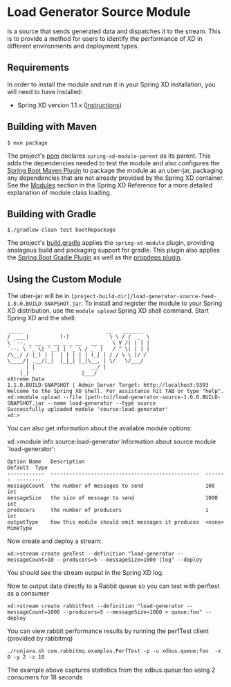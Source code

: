 Load Generator Source Module
=============================

Is a source that sends generated data and dispatches it to the stream.  This is to provide
a method for users to identify the performance of XD in different environments and deployment
types.

## Requirements

In order to install the module and run it in your Spring XD installation, you will need to have installed:

* Spring XD version 1.1.x ([Instructions](http://docs.spring.io/spring-xd/docs/current/reference/html/#getting-started))

## Building with Maven

	$ mvn package

The project's [pom](pom.xml) declares `spring-xd-module-parent` as its parent. This adds the dependencies needed to test the module and also configures the [Spring Boot Maven Plugin](http://docs.spring.io/spring-boot/docs/current/reference/html/build-tool-plugins-maven-plugin.html) to package the module as an uber-jar, packaging any dependencies that are not already provided by the Spring XD container. See the [Modules](http://docs.spring.io/spring-xd/docs/current/reference/html/#modules) section in the Spring XD Reference for a more detailed explanation of module class loading.

## Building with Gradle

	$./gradlew clean test bootRepackage

The project's [build.gradle](build.gradle) applies the `spring-xd-module` plugin, providing analagous build and packaging support for gradle. This plugin also applies the [Spring Boot Gradle Plugin](http://docs.spring.io/spring-boot/docs/current/reference/html/build-tool-plugins-gradle-plugin.html) as well as the [propdeps plugin](https://github.com/spring-projects/gradle-plugins/tree/master/propdeps-plugin). 

## Using the Custom Module

The uber-jar will be in `[project-build-dir]/load-generator-source-feed-1.0.0.BUILD-SNAPSHOT.jar`. To install and register the module to your Spring XD distribution, use the `module upload` Spring XD shell command. Start Spring XD and the shell:


	_____                           __   _______
	/  ___|          (-)             \ \ / /  _  \
	\ `--. _ __  _ __ _ _ __   __ _   \ V /| | | |
 	`--. \ '_ \| '__| | '_ \ / _` |   / ^ \| | | |
	/\__/ / |_) | |  | | | | | (_| | / / \ \ |/ /
	\____/| .__/|_|  |_|_| |_|\__, | \/   \/___/
    	  | |                  __/ |
      	|_|                 |___/
	eXtreme Data
	1.1.0.BUILD-SNAPSHOT | Admin Server Target: http://localhost:9393
	Welcome to the Spring XD shell. For assistance hit TAB or type "help".
	xd:>module upload --file [path-to]/load-generator-source-1.0.0.BUILD-SNAPSHOT.jar --name load-generator --type source
	Successfully uploaded module 'source:load-generator'
	xd:>


You can also get information about the available module options:

xd:>module info source:load-generator
Information about source module 'load-generator':

	Option Name   Description                                       Default  Type
	------------  ------------------------------------------------  -------  --------
	messageCount  the number of messages to send                    100      int
	messageSize   the size of message to send                       1000     int
	producers     the number of producers                           1        int
	outputType    how this module should emit messages it produces  <none>   MimeType


Now create and deploy a stream:

	xd:>stream create genTest --definition "load-generator --messageCount=10 --producers=5 --messageSize=1000 |log" --deploy


You should see the stream output in the Spring XD log.

Now to output data directly to a Rabbit queue so you can test with perftest as a consumer

	xd:>stream create rabbitTest --definition "load-generator --messageCount=1000 --producers=5 --messageSize=1000 > queue:foo" --deploy

You can view rabbit performance results by running the perfTest client (provided by rabbitmq)

	./runjava.sh com.rabbitmq.examples.PerfTest -p -u xdbus.queue:foo  -x 0 -y 2 -z 18
	
The example above captures statistics from the xdbus.queue:foo using 2 consumers for 18 seconds

